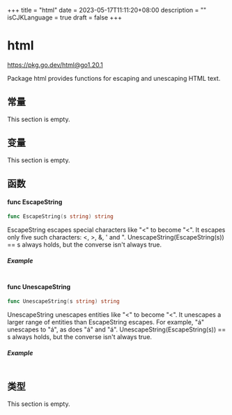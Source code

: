+++
title = "html"
date = 2023-05-17T11:11:20+08:00
description = ""
isCJKLanguage = true
draft = false
+++
# html

https://pkg.go.dev/html@go1.20.1



Package html provides functions for escaping and unescaping HTML text.








## 常量 

This section is empty.

## 变量

This section is empty.

## 函数

#### func EscapeString 

``` go 
func EscapeString(s string) string
```

EscapeString escapes special characters like "<" to become "&lt;". It escapes only five such characters: <, >, &, ' and ". UnescapeString(EscapeString(s)) == s always holds, but the converse isn't always true.

##### Example
``` go 
```

#### func UnescapeString 

``` go 
func UnescapeString(s string) string
```

UnescapeString unescapes entities like "&lt;" to become "<". It unescapes a larger range of entities than EscapeString escapes. For example, "&aacute;" unescapes to "á", as does "&#225;" and "&#xE1;". UnescapeString(EscapeString(s)) == s always holds, but the converse isn't always true.

##### Example
``` go 
```

## 类型

This section is empty.